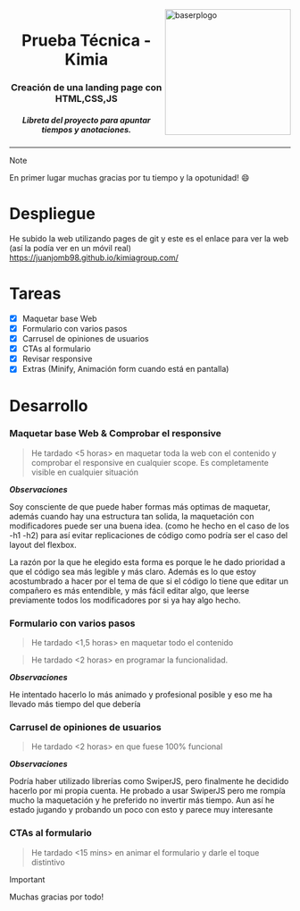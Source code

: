 <img height="225" alt="baserplogo" src="https://media.licdn.com/dms/image/C560BAQGsqKT-AjomXA/company-logo_200_200/0/1519874130106?e=2147483647&v=beta&t=TsdQC9aBpDJYimAiFmijhswOn-pmWf1_ucFrdZfey-E" align="right">
<div align="center">
  <h1>Prueba Técnica - Kimia</h1>
  <h3>Creación de una landing page con HTML,CSS,JS</h3>
  <h5><i>Libreta del proyecto para apuntar tiempos y anotaciones.</i></h5>
</div>
 
 ---

> [!NOTE]
> En primer lugar muchas gracias por tu tiempo y la opotunidad! :smile:

# Despliegue
He subido la web utilizando pages de git y este es el enlace para ver la web (así la podía ver en un móvil real)
https://juanjomb98.github.io/kimiagroup.com/

# Tareas
- [x] Maquetar base Web
- [x] Formulario con varios pasos
- [x] Carrusel de opiniones de usuarios
- [x] CTAs al formulario
- [x] Revisar responsive
- [x] Extras (Minify, Animación form cuando está en pantalla)

# Desarrollo
### Maquetar base Web & Comprobar el responsive
>He tardado <5 horas> en maquetar toda la web con el contenido y comprobar el responsive en cualquier scope. Es completamente visible en cualquier situación

**_Observaciones_**

Soy consciente de que puede haber formas más optimas de maquetar, además cuando hay una estructura tan solida, la maquetación con modificadores puede ser una buena idea. (como he hecho en el caso de los -h1 -h2) para así evitar replicaciones de código como podría ser el caso del layout del flexbox.

La razón por la que he elegido esta forma es porque le he dado prioridad a que el código sea más legible y más claro. Además es lo que estoy acostumbrado a hacer por el tema de que si el código lo tiene que editar un compañero es más entendible, y más fácil editar algo, que leerse previamente todos los modificadores por si ya hay algo hecho.


### Formulario con varios pasos
>He tardado <1,5 horas> en maquetar todo el contenido

> He tardado <2 horas> en programar la funcionalidad.

**_Observaciones_**

He intentado hacerlo lo más animado y profesional posible y eso me ha llevado más tiempo del que debería


### Carrusel de opiniones de usuarios
>He tardado <2 horas> en que fuese 100% funcional

**_Observaciones_**

Podría haber utilizado librerías como SwiperJS, pero finalmente he decidido hacerlo por mi propia cuenta. He probado a usar SwiperJS pero me rompía mucho la maquetación y he preferido no invertir más tiempo. Aun así he estado jugando y probando un poco con esto y parece muy interesante

### CTAs al formulario
>He tardado <15 mins> en animar el formulario y darle el toque distintivo

> [!Important]
> Muchas gracias por todo!
